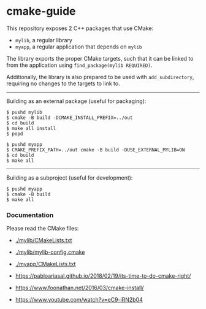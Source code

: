 # cmake-guide

This repository exposes 2 C++ packages that use CMake:

- `mylib`, a regular library
- `myapp`, a regular application that depends on `mylib`

The library exports the proper CMake targets, such that it can be linked to from
the application using `find_package(mylib REQUIRED)`.

Additionally, the library is also prepared to be used with `add_subdirectory`,
requiring no changes to the targets to link to.

---

Building as an external package (useful for packaging):

```
$ pushd mylib
$ cmake -B build -DCMAKE_INSTALL_PREFIX=../out
$ cd build
$ make all install
$ popd

$ pushd myapp
$ CMAKE_PREFIX_PATH=../out cmake -B build -DUSE_EXTERNAL_MYLIB=ON
$ cd build
$ make all
```

---

Building as a subproject (useful for development):
```
$ pushd myapp
$ cmake -B build
$ make all
```

### Documentation

Please read the CMake files:

- [./mylib/CMakeLists.txt](./mylib/CMakeLists.txt)
- [./mylib/mylib-config.cmake](./mylib/mylib-config.cmake)
- [./myapp/CMakeLists.txt](./myapp/CMakeLists.txt)

- https://pabloariasal.github.io/2018/02/19/its-time-to-do-cmake-right/
- https://www.foonathan.net/2016/03/cmake-install/
- https://www.youtube.com/watch?v=eC9-iRN2b04
